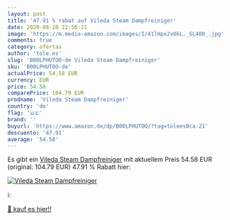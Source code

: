 ```yaml
---
layout: post
title: '47.91 % rabat auf Vileda Steam Dampfreiniger'
date: 2020-08-20 22:56:21
image: 'https://m.media-amazon.com/images/I/41lHpx2vOkL._SL400_.jpg'
comments: true
category: ofertas
author: 'tole.es'
slug: 'B00LPHUTOO-de Vileda Steam Dampfreiniger'
sku: 'B00LPHUTOO-de'
actualPrice: 54.58 EUR
currency: EUR
price: 54.58
comparePrice: 104.79 EUR
prodname: 'Vileda Steam Dampfreiniger'
country: 'de'
flag: '🇩🇪'
brand: ''
buyurl: 'https://www.amazon.de/dp/B00LPHUTOO/?tag=tolees0ca-21'
descuento: '47.91'
average: '54.58'
---
```


Es gibt ein [Vileda Steam Dampfreiniger](https://www.amazon.de/dp/B00LPHUTOO/?tag=tolees0ca-21) mit aktuellem Preis 54.58 EUR (original: 104.79 EUR) 47.91 % Rabatt hier:

[![Vileda Steam Dampfreiniger](https://m.media-amazon.com/images/I/41lHpx2vOkL._SL400_.jpg)](https://www.amazon.de/dp/B00LPHUTOO/?tag=tolees0ca-21)

ℹ️:


[🛒 kauf es hier!!](https://www.amazon.de/dp/B00LPHUTOO/?tag=tolees0ca-21)

